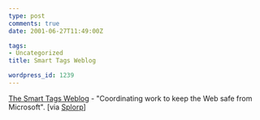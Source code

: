 ```yaml
---
type: post
comments: true
date: 2001-06-27T11:49:00Z

tags:
- Uncategorized
title: Smart Tags Weblog

wordpress_id: 1239
---
```


[The Smart Tags Weblog](http://smarttags.manilasites.com/) - "Coordinating work to keep the Web safe from Microsoft". [via [Splorp](http://www.splorp.com/blog/)]
